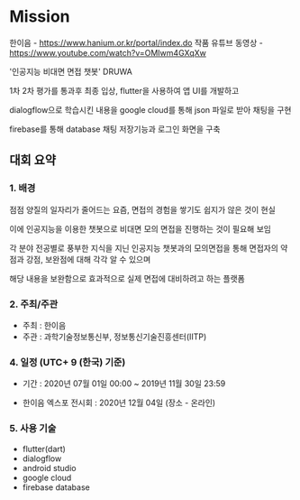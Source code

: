 # Mission
한이음 - https://www.hanium.or.kr/portal/index.do
작품 유튜브 동영상  - https://www.youtube.com/watch?v=OMIwm4GXqXw

'인공지능 비대면 면접 챗봇' DRUWA

1차 2차 평가를 통과후 최종 입상, flutter을 사용하여 앱 UI를 개발하고

dialogflow으로 학습시킨 내용을 google cloud를 통해 json 파일로 받아 채팅을 구현

firebase를 통해 database 채팅 저장기능과 로그인 화면을 구축

## 대회 요약

### 1. 배경 

점점 양질의 일자리가 줄어드는 요즘, 면접의 경험을 쌓기도 쉽지가 않은 것이 현실

이에 인공지능을 이용한 챗봇으로 비대면 모의 면접을 진행하는 것이 필요해 보임

각 분야 전공별로 풍부한 지식을 지닌 인공지능 챗봇과의 모의면접을 통해 면접자의 약점과 강점, 보완점에 대해 각각 알 수 있으며 

해당 내용을 보완함으로 효과적으로 실제 면접에 대비하려고 하는 플랫폼


### 2. 주최/주관

- 주최 : 한이음
- 주관 : 과학기술정보통신부, 정보통신기술진흥센터(IITP)


### 4. 일정 (UTC+ 9 (한국) 기준)

- 기간 : 2020년 07월 01일 00:00 ~ 2019년 11월 30일 23:59 

- 한이음 엑스포 전시회 : 2020년 12월 04일 (장소 - 온라인)

### 5. 사용 기술

 - flutter(dart)
 - dialogflow
 - android studio
 - google cloud
 - firebase database
